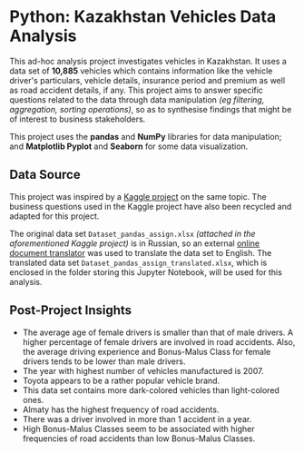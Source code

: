 # Python: Kazakhstan Vehicles Data Analysis 

This ad-hoc analysis project investigates vehicles in Kazakhstan. It uses a data set of **10,885** vehicles which contains information like the vehicle driver's particulars, vehicle details, insurance period and premium as well as road accident details, if any. This project aims to answer specific questions related to the data through data manipulation *(eg filtering, aggregation, sorting operations)*, so as to synthesise findings that might be of interest to business stakeholders. 

This project uses the **pandas** and **NumPy** libraries for data manipulation; and **Matplotlib Pyplot** and **Seaborn** for some data visualization.

## Data Source

This project was inspired by a [Kaggle project](https://www.kaggle.com/datasets/nenriki/kz-insurance-company/data) on the same topic. The business questions used in the Kaggle project have also been recycled and adapted for this project. 

The original data set `Dataset_pandas_assign.xlsx` *(attached in the aforementioned Kaggle project)* is in Russian, so an external [online document translator](https://www.onlinedoctranslator.com/en/) was used to translate the data set to English. The translated data set `Dataset_pandas_assign_translated.xlsx`, which is enclosed in the folder storing this Jupyter Notebook, will be used for this analysis.

## Post-Project Insights

- The average age of female drivers is smaller than that of male drivers. A higher percentage of female drivers are involved in road accidents. Also, the average driving experience and Bonus-Malus Class for female drivers tends to be lower than male drivers.
- The year with highest number of vehicles manufactured is 2007.
- Toyota appears to be a rather popular vehicle brand.
- This data set contains more dark-colored vehicles than light-colored ones.
- Almaty has the highest frequency of road accidents.
- There was a driver involved in more than 1 accident in a year.
- High Bonus-Malus Classes seem to be associated with higher frequencies of road accidents than low Bonus-Malus Classes. 
